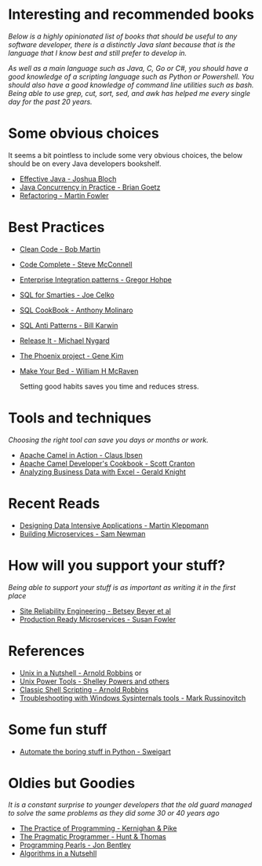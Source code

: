# Interesting and recommended books

_Below is a highly opinionated list of books that should be useful to any software developer, there is a distinctly Java slant because that is the language that I know best and still prefer to develop in._

_As well as a main language such as Java, C, Go or C#, you should have a good knowledge of a scripting language such as Python or Powershell. You should also have a good knowledge of command line utilities such as bash. Being able to use grep, cut, sort, sed, and awk has helped me every single day for the past 20 years._

# Some obvious choices

It seems a bit pointless to include some very obvious choices, the below should be on every Java developers bookshelf.

* [Effective Java - Joshua Bloch](https://www.amazon.co.uk/s/ref=nb_sb_ss_c_1_26?url=search-alias%3Daps&field-keywords=effective+java+3rd+edition&sprefix=effective+java+3rd+edition%2Caps%2C127&crid=2NRK2LLWA1T7Z)
* [Java Concurrency in Practice - Brian Goetz](https://www.amazon.co.uk/Java-Concurrency-Practice-Brian-Goetz/dp/0321349601/ref=pd_sim_14_1?_encoding=UTF8&psc=1&refRID=X5Z0WH8KDBP6VG5W5T2X)
* [Refactoring - Martin Fowler](https://www.amazon.co.uk/Refactoring-Improving-Design-Existing-Technology/dp/0201485672/ref=pd_sim_14_6?_encoding=UTF8&psc=1&refRID=XN1A5912TVNNCRWY37MK)

# Best Practices

* [Clean Code - Bob Martin](https://www.amazon.co.uk/Clean-Code-Handbook-Software-Craftsmanship/dp/0132350882/ref=sr_1_3?ie=UTF8&qid=1520752628&sr=8-3&keywords=effective+java+3rd+edition&dpID=51bPR2V9fBL&preST=_SX218_BO1,204,203,200_QL40_&dpSrc=srch)
* [Code Complete - Steve McConnell](https://www.amazon.co.uk/Code-Complete-Practical-Handbook-Construction/dp/0735619670/ref=pd_sim_14_3?_encoding=UTF8&psc=1&refRID=C8G2D3RHKE0VH5DKWKBP)
* [Enterprise Integration patterns - Gregor Hohpe](https://www.amazon.co.uk/Enterprise-Integration-Patterns-Designing-Addison-Wesley/dp/0321200683/ref=sr_1_3?s=books&ie=UTF8&qid=1520753396&sr=1-3&keywords=gregor+hohpe&dpID=51eqtvacK7L&preST=_SX218_BO1,204,203,200_QL40_&dpSrc=srch)
* [SQL for Smarties - Joe Celko](https://www.amazon.co.uk/Joe-Celkos-SQL-Smarties-Programming/dp/0128007613/ref=sr_1_1?s=books&ie=UTF8&qid=1520753436&sr=1-1&keywords=sql+for+smarties&dpID=418DAlD7WPL&preST=_SX218_BO1,204,203,200_QL40_&dpSrc=srch)
* [SQL CookBook - Anthony Molinaro](https://www.amazon.co.uk/Cookbook-Cookbooks-OReilly-Anthony-Molinaro/dp/0596009763/ref=sr_1_1?s=books&ie=UTF8&qid=1520753467&sr=1-1&keywords=sql+cookbook&dpID=516Q77SFBAL&preST=_SX218_BO1,204,203,200_QL40_&dpSrc=srch)
* [SQL Anti Patterns - Bill Karwin](https://www.amazon.co.uk/SQL-Antipatterns-Programming-Pragmatic-Programmers/dp/1934356557/ref=sr_1_1?s=books&ie=UTF8&qid=1520753520&sr=1-1&keywords=sql+antipatterns&dpID=41w1oa0YarL&preST=_SX218_BO1,204,203,200_QL40_&dpSrc=srch)
* [Release It - Michael Nygard](https://www.amazon.co.uk/Release-Design-Deploy-Production-Ready-Software/dp/1680502395/ref=sr_1_1?s=books&ie=UTF8&qid=1520753584&sr=1-1&keywords=release+it&dpID=41zOc0WXjzL&preST=_SX218_BO1,204,203,200_QL40_&dpSrc=srch)
* [The Phoenix project - Gene Kim](https://www.amazon.co.uk/Phoenix-Project-DevOps-Helping-Business/dp/0988262509/ref=pd_sim_14_6?_encoding=UTF8&psc=1&refRID=K7NY9T0WAY09TP1TPW6K)
* [Make Your Bed - William H McRaven](https://www.amazon.co.uk/Make-Your-Bed-things-change-ebook/dp/B0714M8P9Y/ref=sr_1_1?s=books&ie=UTF8&qid=1520754828&sr=1-1&keywords=make+your+bed)

   Setting good habits saves you time and reduces stress.

# Tools and techniques

_Choosing the right tool can save you days or months or work._

* [Apache Camel in Action - Claus Ibsen](https://www.amazon.co.uk/Camel-Action-Second-Claus-Ibsen/dp/1617292931/ref=sr_1_1?s=books&ie=UTF8&qid=1520754532&sr=1-1&keywords=camel+in+action&dpID=51XIT-UyRIL&preST=_SX218_BO1,204,203,200_QL40_&dpSrc=srch)
* [Apache Camel Developer's Cookbook - Scott Cranton](https://www.amazon.co.uk/Developers-Cookbook-Integration-Accessible-Recipes/dp/1782170308/ref=pd_sim_14_5?_encoding=UTF8&psc=1&refRID=Q21FR1783E6X3XCEXF2J)
* [Analyzing Business Data with Excel - Gerald Knight](https://www.amazon.co.uk/Analyzing-Business-Excel-Gerald-Knight/dp/0596100736/ref=sr_1_sc_2?s=books&ie=UTF8&qid=1520754698&sr=1-2-spell&keywords=analyzing+bysiness+data+with+excel)

# Recent Reads

* [Designing Data Intensive Applications - Martin Kleppmann](https://www.amazon.co.uk/Designing-Data-Intensive-Applications-Reliable-Maintainable/dp/1449373321/ref=pd_sim_14_23?_encoding=UTF8&psc=1&refRID=NG9DXTGWXNKB31RVQDBP)
* [Building Microservices - Sam Newman](https://www.amazon.co.uk/Building-Microservices-Sam-Newman/dp/1491950358/ref=pd_sim_14_15?_encoding=UTF8&psc=1&refRID=FJ6KNS67T8XGSAXW75ZT)

# How will you support your stuff?

_Being able to support your stuff is as important as writing it in the first place_

* [Site Reliability Engineering - Betsey Beyer et al](https://www.amazon.co.uk/Site-Reliability-Engineering-Production-Systems/dp/149192912X/ref=pd_sim_14_8?_encoding=UTF8&psc=1&refRID=1NG23VV3799J2SG0NXSA)
* [Production Ready Microservices - Susan Fowler](https://www.amazon.co.uk/Production-Ready-Microservices-Standardized-Engineering-Organization/dp/1491965975/ref=pd_sim_14_6?_encoding=UTF8&psc=1&refRID=VTHJJC4K8FFKE2XP2G6Y)

# References

* [Unix in a Nutshell - Arnold Robbins](https://www.amazon.co.uk/Unix-Nutshell-Desktop-Reference-Solaris-ebook/dp/B0043D2DL4/ref=sr_1_2?s=books&ie=UTF8&qid=1520753620&sr=1-2&keywords=unix+in+a+nutshell) or 
* [Unix Power Tools - Shelley Powers and others](https://www.amazon.co.uk/Unix-Power-Tools-Shelley-Powers-ebook/dp/B0043EWUT8/ref=sr_1_4?s=books&ie=UTF8&qid=1520753664&sr=1-4&keywords=unix+power+tools&dpID=51gxYqERHYL&preST=_SY445_QL70_&dpSrc=srch)
* [Classic Shell Scripting - Arnold Robbins](https://www.amazon.co.uk/Classic-Shell-Scripting-Hidden-Commands-ebook/dp/B0043GXMPW/ref=sr_1_1?s=books&ie=UTF8&qid=1520753776&sr=1-1&keywords=classic+shell+scripting)
* [Troubleshooting with Windows Sysinternals tools - Mark Russinovitch](https://www.amazon.co.uk/Troubleshooting-Windows-Sysinternals-Tools-Russinovich/dp/0735684448/ref=sr_1_1?s=books&ie=UTF8&qid=1520753811&sr=1-1&keywords=mark+russinovich&dpID=514kDriqzhL&preST=_SX218_BO1,204,203,200_QL40_&dpSrc=srch)

# Some fun stuff

* [Automate the boring stuff in Python - Sweigart](https://www.amazon.co.uk/Automate-Boring-Stuff-Python-Programming/dp/1593275994/ref=sr_1_1?s=books&ie=UTF8&qid=1520753868&sr=1-1&keywords=automate+the+boring+stuff+with+python&dpID=517XL4pO6jL&preST=_SX218_BO1,204,203,200_QL40_&dpSrc=srch)

# Oldies but Goodies

_It is a constant surprise to younger developers that the old guard managed to solve the same problems as they did some 30 or 40 years ago_

* [The Practice of Programming - Kernighan & Pike](https://www.amazon.co.uk/Practice-Programming-Professional-Computing/dp/020161586X/ref=sr_1_1?s=books&ie=UTF8&qid=1520753894&sr=1-1&keywords=the+practice+of+programming)
* [The Pragmatic Programmer - Hunt & Thomas](https://www.amazon.co.uk/Pragmatic-Programmer-Andrew-Hunt/dp/020161622X/ref=pd_bxgy_14_img_3?_encoding=UTF8&psc=1&refRID=XN1A5912TVNNCRWY37MK)
* [Programming Pearls - Jon Bentley](https://www.amazon.co.uk/Programming-Pearls-Joe-Bentley/dp/8177588583/ref=pd_sim_14_13?_encoding=UTF8&psc=1&refRID=FJ6KNS67T8XGSAXW75ZT)
* [Algorithms in a Nutsehll](https://www.amazon.co.uk/Algorithms-Nutshell-Desktop-Quick-Reference/dp/1491948922/ref=sr_1_1?ie=UTF8&qid=1520753933&sr=8-1&keywords=algorithms+in+a+nutshell&dpID=51BKMjaGF4L&preST=_SY291_BO1,204,203,200_QL40_&dpSrc=srch)
